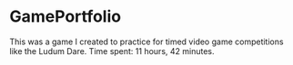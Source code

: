 # GamePortfolio
This was a game I created to practice for timed video game competitions like the Ludum Dare.
Time spent: 11 hours, 42 minutes.
